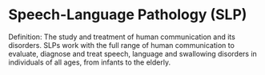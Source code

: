 # Speech-Language Pathology (SLP)

Definition: The study and treatment of human communication and its disorders. SLPs work with the full range of human communication to evaluate, diagnose and treat speech, language and swallowing disorders in individuals of all ages, from infants to the elderly.